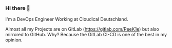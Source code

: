 ### Hi there 👋

I'm a DevOps Engineer Working at Cloudical Deutschland.

Almost all my Projects are on GitLab (https://gitlab.com/PeeK1e) but also mirrored to GitHub.
Why? Because the GitLab CI-CD is one of the best in my opinion.

<!--
**PeeK1e/PeeK1e** is a ✨ _special_ ✨ repository because its `README.md` (this file) appears on your GitHub profile.

Here are some ideas to get you started:

- 🔭 I’m currently working on ...
- 🌱 I’m currently learning ...
- 👯 I’m looking to collaborate on ...
- 🤔 I’m looking for help with ...
- 💬 Ask me about ...
- 📫 How to reach me: ...
- 😄 Pronouns: ...
- ⚡ Fun fact: ...
-->
